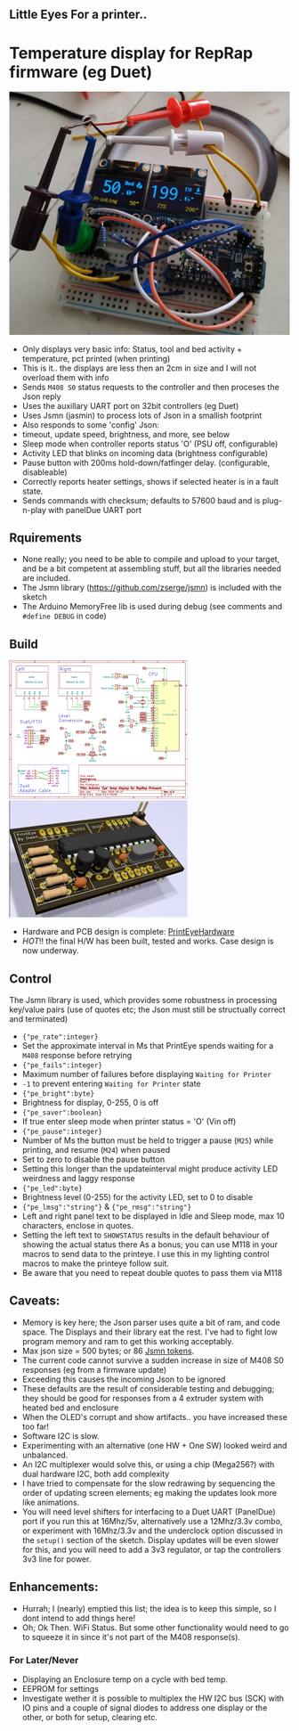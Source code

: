 ## Little Eyes For a printer..
# Temperature display for RepRap firmware (eg Duet)

![Prototype](./images/prototype-run.jpg)

* Only displays very basic info: Status, tool and bed activity + temperature, pct printed (when printing)
 * This is it.. the displays are less then an 2cm in size and I will not overload them with info
* Sends `M408 S0` status requests to the controller and then proceses the Json reply
 * Uses the auxillary UART port on 32bit controllers (eg Duet)
 * Uses Jsmn (jasmin) to process lots of Json in a smallish footprint
* Also responds to some 'config' Json:
 * timeout, update speed, brightness, and more, see below
* Sleep mode when controller reports status 'O' (PSU off, configurable)
* Activity LED that blinks on incoming data (brightness configurable)
* Pause button with 200ms hold-down/fatfinger delay. (configurable, disableable)
* Correctly reports heater settings, shows if selected heater is in a fault state.
* Sends commands with checksum; defaults to 57600 baud and is plug-n-play with panelDue UART port


## Rquirements 
* None really; you need to be able to compile and upload to your target, and be a bit competent at assembling stuff, but all the libraries needed are included.
 * The Jsmn library (https://github.com/zserge/jsmn) is included with the sketch
 * The Arduino MemoryFree lib is used during debug (see comments and `#define DEBUG` in code)

## Build
![Thumb](./images/PrintEye-Schematic-thumb.png "Full Schematics in Hardware repo") ![Thumb](./images/PrintEye-pcb-thumb.jpg "Full KiCad files in Hardware repo")
* Hardware and PCB design is complete: [PrintEyeHardware](https://easytarget.org/ogit/circuits/PrintEyeHardware)
* *HOT*!! the final H/W has been built, tested and works. Case design is now underway.

## Control
The Jsmn library is used, which provides some robustness in processing key/value pairs (use of quotes etc; the Json must still be structually correct and terminated)
* `{"pe_rate":integer}`
 * Set the approximate interval in Ms that PrintEye spends waiting for a `M408` response before retrying
* `{"pe_fails":integer}`
 * Maximum number of failures before displaying `Waiting for Printer`
 * `-1` to prevent entering `Waiting for Printer` state
* `{"pe_bright":byte}`
 * Brightness for display, 0-255, 0 is off
* `{"pe_saver":boolean}`
 * If true enter sleep mode when printer status = 'O' (Vin off)
* `{"pe_pause":integer}`
 * Number of Ms the button must be held to trigger a pause (`M25`) while printing, and resume (`M24`) when paused
 * Set to zero to disable the pause button
 * Setting this longer than the updateinterval might produce activity LED weirdness and laggy response
* `{"pe_led":byte}`
 * Brightness level (0-255) for the activity LED, set to 0 to disable
* `{"pe_lmsg":"string"}` & `{"pe_rmsg":"string"}`
 * Left and right panel text to be displayed in Idle and Sleep mode, max 10 characters, enclose in quotes.
 * Setting the left text to `SHOWSTATUS` results in the default behaviour of showing the actual status there
As a bonus; you can use M118 in your macros to send data to the printeye. I use this in my lighting control macros to make the printeye follow suit.
* Be aware that you need to repeat double quotes to pass them via M118

## Caveats:
* Memory is key here; the Json parser uses quite a bit of ram, and code space. The Displays and their library eat the rest. I've had to fight low program memory and ram to get this working acceptably.
* Max json size = 500 bytes; or 86 [Jsmn tokens](https://github.com/zserge/jsmn#design).
 * The current code cannot survive a sudden increase in size of M408 S0 responses (eg from a firmware update)
 * Exceeding this causes the incoming Json to be ignored 
 * These defaults are the result of considerable testing and debugging; they should be good for responses from a 4 extruder system with heated bed and enclosure
 * When the OLED's corrupt and show artifacts.. you have increased these too far!
* Software I2C is slow. 
 * Experimenting with an alternative (one HW + One SW) looked weird and unbalanced.
 * An I2C multiplexer would solve this, or using a chip (Mega256?) with dual hardware I2C, both add complexity
 * I have tried to compensate for the slow redrawing by sequencing the order of updating screen elements; eg making the updates look more like animations.
* You will need level shifters for interfacing to a Duet UART (PanelDue) port if you run this at 16Mhz/5v, alternatively use a 12Mhz/3.3v combo, or experiment with 16Mhz/3.3v and the underclock option discussed in the `setup()` section of the sketch. Display updates will be even slower for this, and you will need to add a 3v3 regulator, or tap the controllers 3v3 line for power.

## Enhancements: 
* Hurrah; I (nearly) emptied this list; the idea is to keep this simple, so I dont intend to add things here!
* Oh; Ok Then. WiFi Status. But some other functionality would need to go to squeeze it in since it's not part of the M408 response(s).


### For Later/Never
* Displaying an Enclosure temp on a cycle with bed temp.
* EEPROM for settings
* Investigate wether it is possible to multiplex the HW I2C bus (SCK) with IO pins and a couple of signal diodes to address one display or the other, or both for setup, clearing etc.
